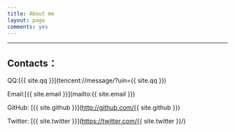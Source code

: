 ```yaml
---
title: About me
layout: page
comments: yes
---
```


----

## Contacts：

QQ:[{{ site.qq }}](tencent://message/?uin={{ site.qq }})

Email:[{{ site.email }}](mailto:{{ site.email }})

GitHub: [{{ site.github }}](http://github.com/{{ site.github }})

Twitter: [{{ site.twitter }}](https://twitter.com/{{ site.twitter }}/)

